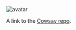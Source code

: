 ![avatar](https://user-images.githubusercontent.com/89943662/159527940-753d7898-7733-4be9-8ab2-8d61f5031dc1.png)

A link to the [Cowsay repo](https://github.com/RVCC-IDMX/cowsay-tarunbalaji3).
